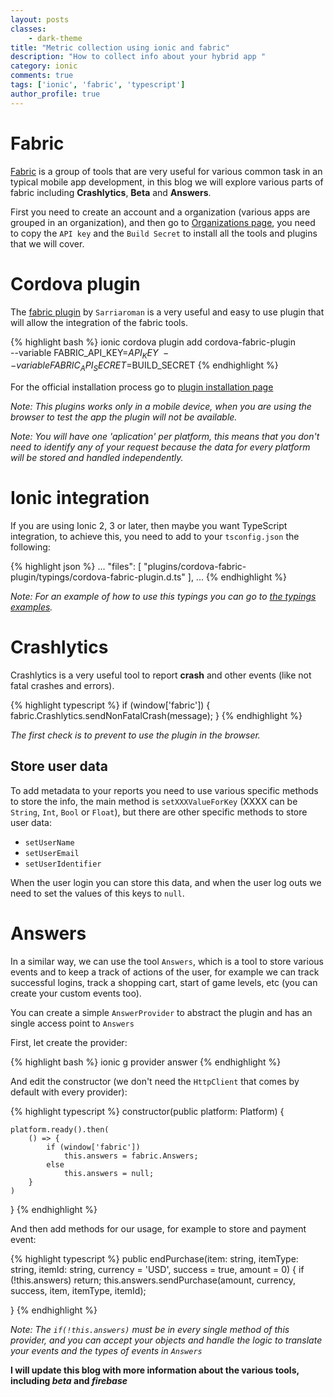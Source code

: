 ```yaml
---
layout: posts
classes:
    - dark-theme
title: "Metric collection using ionic and fabric"
description: "How to collect info about your hybrid app "
category: ionic
comments: true
tags: ['ionic', 'fabric', 'typescript']
author_profile: true
---
```



# Fabric

[Fabric][fabric] is a group of tools that are very useful for various common
task in an typical mobile app development, in this blog we will explore various
parts of fabric including **Crashlytics**, **Beta** and **Answers**.

First you need to create an account and a organization (various apps are grouped
in an organization), and then go to [Organizations page][fabric-orgs], you need
to copy the `API key` and the `Build Secret` to install all the tools and
plugins that we will cover.

# Cordova plugin

The [fabric plugin][plugin] by `Sarriaroman` is a very useful and easy to use
plugin that will allow the integration of the fabric tools.

{% highlight bash %}
ionic cordova plugin add cordova-fabric-plugin \
               --variable FABRIC_API_KEY=$API_KEY \
               --variable FABRIC_API_SECRET=$BUILD_SECRET
{% endhighlight %}

For the official installation process go to [plugin installation
page][plugin-install]

*Note: This plugins works only in a mobile device, when you are using the
browser to test the app the plugin will not be available.*

*Note: You will have one 'aplication' per platform, this means that you don't
need to identify any of your request because the data for every platform will be
stored and handled independently.*

# Ionic integration

If you are using Ionic 2, 3 or later, then maybe you want TypeScript
integration, to achieve this, you need to add to your `tsconfig.json` the
following:

{% highlight json %}
  ...
  "files": [
    "plugins/cordova-fabric-plugin/typings/cordova-fabric-plugin.d.ts"
  ],
  ...
{% endhighlight %}

*Note: For an example of how to use this typings you can go to [the typings
examples][plugin-examples].*

# Crashlytics

Crashlytics is a very useful tool to report **crash** and other events (like not
fatal crashes and errors).

{% highlight typescript %}
if (window['fabric']) {
   fabric.Crashlytics.sendNonFatalCrash(message);
}
{% endhighlight %}

*The first check is to prevent to use the plugin in the browser.*

## Store user data

To add metadata to your reports you need to use various specific methods to
store the info, the main method is `setXXXValueForKey` (XXXX can be `String`, `Int`,
`Bool` or `Float`), but there are other specific methods to store user data:

* `setUserName`
* `setUserEmail`
* `setUserIdentifier`

When the user login you can store this data, and when the user log outs we need
to set the values of this keys to `null`.

# Answers

In a similar way, we can use the tool `Answers`, which is a tool to store
various events and to keep a track of actions of the user, for example we can
track successful logins, track a shopping cart, start of game levels, etc (you
can create your custom events too).

You can create a simple `AnswerProvider` to abstract the plugin and has an
single access point to `Answers`

First, let create the provider:

{% highlight bash %}
ionic g provider answer
{% endhighlight %}

And edit the constructor (we don't need the `HttpClient` that comes by default
with every provider):

{% highlight typescript %}
constructor(public platform: Platform) {

    platform.ready().then(
        () => {
            if (window['fabric'])
                this.answers = fabric.Answers;
            else
                this.answers = null;
        }
    )

}
{% endhighlight %}

And then add methods for our usage, for example to store and payment event:

{% highlight typescript %}
public endPurchase(item: string, 
                  itemType: string, 
                  itemId: string, 
                  currency = 'USD', 
                  success = true, 
                  amount = 0) {
    if (!this.answers) return;
    this.answers.sendPurchase(amount, currency, success, item, itemType, itemId);

}
{% endhighlight %}

*Note: The `if(!this.answers)` must be in every single method of this provider,
and you can accept your objects and handle the logic to translate your events
and the types of events in `Answers`*

**I will update this blog with more information about the various tools, including _beta_ and _firebase_**

[fabric]: https://fabric.io/home
[fabric-orgs]: https://fabric.io/settings/organizations/595da15f0a4e98bc1d000131
[plugin]: https://github.com/sarriaroman/FabricPlugin
[plugin-install]: https://github.com/sarriaroman/FabricPlugin#install
[plugin-examples]: https://github.com/sarriaroman/FabricPlugin/blob/master/typings/cordova-fabric-plugin-tests.ts
